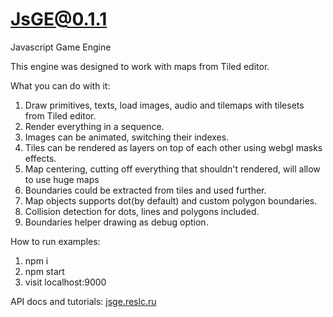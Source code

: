 # JsGE@0.1.1

Javascript Game Engine

This engine was designed to work with maps from Tiled editor.

What you can do with it:
1. Draw primitives, texts, load images, audio and tilemaps with tilesets from Tiled editor.
2. Render everything in a sequence.
4. Images can be animated, switching their indexes.
5. Tiles can be rendered as layers on top of each other using webgl masks effects.
6. Map centering, cutting off everything that shouldn't rendered, will allow to use huge maps
7. Boundaries could be extracted from tiles and used further.
8. Map objects supports dot(by default) and custom polygon boundaries.
9. Collision detection for dots, lines and polygons included.
10. Boundaries helper drawing as debug option.

How to run examples:

1. npm i
2. npm start
3. visit localhost:9000

API docs and tutorials: [jsge.reslc.ru](https://jsge.reslc.ru)